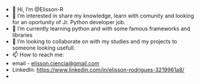 - 👋 Hi, I’m @Elisson-R
- 👀 I’m interested in share my knowledge, learn with comunity and looking for an oportunity of Jr. Python developer job.
- 🌱 I’m currently learning python and with some famous frameworks and libraries 
- 💞️ I’m looking to collaborate on with my studies and my projects to someone looking usefull.
- 📫 How to reach me:
- email - elisson.ciencia@gmail.com
- LinkedIn: https://www.linkedin.com/in/elisson-rodrigues-3219961a8/
- 

<!---
Elisson-R/Elisson-R is a ✨ special ✨ repository because its `README.md` (this file) appears on your GitHub profile.
You can click the Preview link to take a look at your changes.
--->
